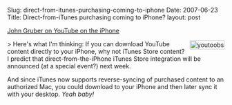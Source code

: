 Slug: direct-from-itunes-purchasing-coming-to-iphone
Date: 2007-06-23
Title: Direct-from-iTunes purchasing coming to iPhone?
layout: post

[John Gruber on YouTube on the iPhone](http://daringfireball.net/linked/2007/june#thu-21-iphone_surprised)

&gt;<a href="http://www.apple.com/iphone/ads/ad5/"><img  alt="youtoobs" class="at-xid-6a010534988cd3970b0120a5b3681b970c " src="https://steveivy.typepad.com/.a/6a010534988cd3970b0120a5b3681b970c-pi" style="float:right; padding:1px; border: 1px solid #ccc; margin:0 0 8px 8px;" /></a> Here's what I'm thinking: If you can download YouTube content directly to your iPhone, why not iTunes Store content? I predict that direct-from-the-iPhone iTunes Store integration will be announced (at a special event?) next week.

And since iTunes now supports reverse-syncing of purchased content to an authorized Mac, you could download to your iPhone and then later sync it with your desktop. *Yeah baby!*
